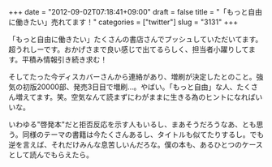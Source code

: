 +++
date = "2012-09-02T07:18:41+09:00"
draft = false
title = "「もっと自由に働きたい」売れてます！"
categories = ["twitter"]
slug = "3131"
+++

「もっと自由に働きたい」たくさんの書店さんでプッシュしていただいてます。超うれしーです。おかげさまで良い感じで出てるらしく、担当者小躍りしてます。平積み情報引き続き求む！

そしてたった今ディスカバーさんから連絡があり、増刷が決定したとのこと。強気の初版20000部、発売3日目で増刷…。やばい。「もっと自由」な人、たくさん増えてます。笑。空気なんて読まずにわがままに生きる為のヒントになればいいな。

いわゆる"啓発本"だと拒否反応を示す人もいるし、まあそうだろうなあ、とも思う。同様のテーマの書籍は今たくさんあるし、タイトルも似てたりするし。でも逆を言えば、それだけみんな息苦しいんだろな。僕の本も、あるひとつのケースとして読んでもらえたら。
